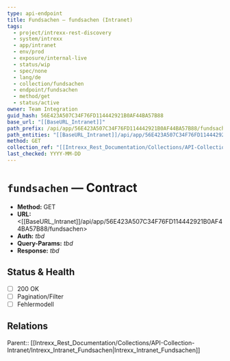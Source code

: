 ```yaml
---
type: api-endpoint
title: Fundsachen — fundsachen (Intranet)
tags:
  - project/intrexx-rest-discovery
  - system/intrexx
  - app/intranet
  - env/prod
  - exposure/internal-live
  - status/wip
  - spec/none
  - lang/de
  - collection/fundsachen
  - endpoint/fundsachen
  - method/get
  - status/active
owner: Team Integration
guid_hash: 56E423A507C34F76FD114442921B0AF44BA57B88
base_url: "[[BaseURL_Intranet]]"
path_prefix: /api/app/56E423A507C34F76FD114442921B0AF44BA57B88/fundsachen$4
path_entities: "[[BaseURL_Intranet]]/api/app/56E423A507C34F76FD114442921B0AF44BA57B88/fundsachen"
method: GET
collection_ref: "[[Intrexx_Rest_Documentation/Collections/API-Collection-Intranet/Intrexx_Intranet_Fundsachen|Intrexx_Intranet_Fundsachen]]"
last_checked: YYYY-MM-DD
---
```


# `fundsachen` — Contract
- **Method:** GET  
- **URL:** <[[BaseURL_Intranet]]/api/app/56E423A507C34F76FD114442921B0AF44BA57B88/fundsachen>  
- **Auth:** _tbd_  
- **Query-Params:** _tbd_  
- **Response:** _tbd_

## Status & Health
- [ ] 200 OK
- [ ] Pagination/Filter
- [ ] Fehlermodell

## Relations
Parent:: [[Intrexx_Rest_Documentation/Collections/API-Collection-Intranet/Intrexx_Intranet_Fundsachen|Intrexx_Intranet_Fundsachen]]
